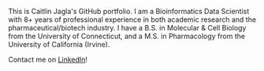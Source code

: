 This is Caitlin Jagla's GitHub portfolio. I am a Bioinformatics Data Scientist with 8+ years of professional experience in both academic research and the pharmaceutical/biotech industry. I have a B.S. in Molecular & Cell Biology from the University of Connecticut, and a M.S. in Pharmacology from the University of California (Irvine). 

Contact me on [LinkedIn](https://www.linkedin.com/in/jaglacad/)!

